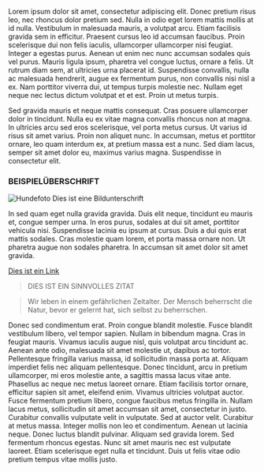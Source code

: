 Lorem ipsum dolor sit amet, consectetur adipiscing elit. Donec pretium risus leo, nec rhoncus dolor pretium sed. Nulla in odio eget lorem mattis mollis at id nulla. Vestibulum in malesuada mauris, a volutpat arcu. Etiam facilisis gravida sem in efficitur. Praesent cursus leo id accumsan faucibus. Proin scelerisque dui non felis iaculis, ullamcorper ullamcorper nisi feugiat. Integer a egestas purus. Aenean ut enim nec nunc accumsan sodales quis vel purus. Mauris ligula ipsum, pharetra vel congue luctus, ornare a felis. Ut rutrum diam sem, at ultricies urna placerat id. Suspendisse convallis, nulla ac malesuada hendrerit, augue ex fermentum purus, non convallis nisi nisl a ex. Nam porttitor viverra dui, ut tempus turpis molestie nec. Nullam eget neque nec lectus dictum volutpat et et est. Proin ut metus turpis.


Sed gravida mauris et neque mattis consequat. Cras posuere ullamcorper dolor in tincidunt. Nulla eu ex vitae magna convallis rhoncus non at magna. In ultricies arcu sed eros scelerisque, vel porta metus cursus. Ut varius id risus sit amet varius. Proin non aliquet nunc. In accumsan, metus et porttitor ornare, leo quam interdum ex, at pretium massa est a nunc. Sed diam lacus, semper sit amet dolor eu, maximus varius magna. Suspendisse in consectetur elit.
### BEISPIELÜBERSCHRIFT

![Hundefoto](https://www.akc.org/wp-content/themes/akc/component-library/assets/img/welcome.jpg)
Dies ist eine Bildunterschrift

In sed quam eget nulla gravida gravida. Duis elit neque, tincidunt eu mauris et, congue semper urna. In eros purus, sodales at dui sit amet, porttitor vehicula nisi. Suspendisse lacinia eu ipsum at cursus. Duis a dui quis erat mattis sodales. Cras molestie quam lorem, et porta massa ornare non. Ut pharetra augue non sodales pharetra. In accumsan sit amet dolor sit amet gravida.

[Dies ist ein Link]("google.de)

>DIES IST EIN SINNVOLLES ZITAT

>Wir leben in einem gefährlichen Zeitalter. Der Mensch beherrscht die Natur, bevor er gelernt hat, sich selbst zu beherrschen.

Donec sed condimentum erat. Proin congue blandit molestie. Fusce blandit vestibulum libero, vel tempor sapien. Nullam in bibendum magna. Cras in feugiat mauris. Vivamus iaculis augue nisl, quis volutpat arcu tincidunt ac. Aenean ante odio, malesuada sit amet molestie ut, dapibus ac tortor. Pellentesque fringilla varius massa, id sollicitudin massa porta at. Aliquam imperdiet felis nec aliquam pellentesque. Donec tincidunt, arcu in pretium ullamcorper, mi eros molestie ante, a sagittis massa lacus vitae ante.
Phasellus ac neque nec metus laoreet ornare. Etiam facilisis tortor ornare, efficitur sapien sit amet, eleifend enim. Vivamus ultricies volutpat auctor. Fusce fermentum pretium libero, congue faucibus metus fringilla in. Nullam lacus metus, sollicitudin sit amet accumsan sit amet, consectetur in justo. Curabitur convallis vulputate velit in vulputate. Sed at auctor velit. Curabitur at metus massa. Integer mollis non leo et condimentum. Aenean ut lacinia neque. Donec luctus blandit pulvinar. Aliquam sed gravida lorem. Sed fermentum rhoncus egestas. Nunc sit amet mauris nec est vulputate laoreet. Etiam scelerisque eget nulla et tincidunt. Duis ut felis vitae odio pretium tempus vitae mollis justo.